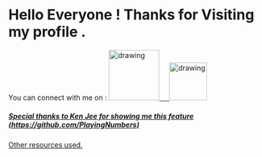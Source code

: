 # Hello Everyone ! Thanks for Visiting my profile .
You can connect with me on :
<a href="https://www.linkedin.com/in/antara-chatterji"><img src="https://res.cloudinary.com/importdata/image/upload/v1595012354/linkedin_t9qiwy.png" alt="drawing" width="100"/> &nbsp;&nbsp;&nbsp;&nbsp;<a href="https://www.kaggle.com/antarachatterji"><img src="https://res.cloudinary.com/importdata/image/upload/v1595012924/kaggle_ksaktb.png" alt="drawing" width="75"/>
  
<h5>Special thanks to Ken Jee for showing me this feature (https://github.com/PlayingNumbers)</h5>
 <a href="https://docs.github.com/en/account-and-profile/setting-up-and-managing-your-github-profile/customizing-your-profile/managing-your-profile-readme">Other resources used.</a>
